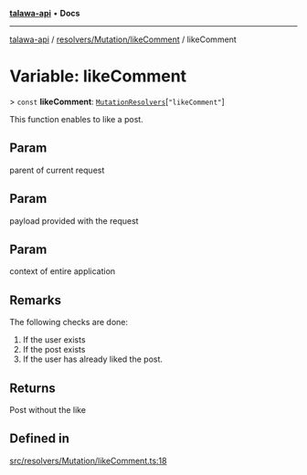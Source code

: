 [**talawa-api**](../../../../README.md) • **Docs**

***

[talawa-api](../../../../modules.md) / [resolvers/Mutation/likeComment](../README.md) / likeComment

# Variable: likeComment

\> `const` **likeComment**: [`MutationResolvers`](../../../../types/generatedGraphQLTypes/type-aliases/MutationResolvers.md)\[`"likeComment"`\]

This function enables to like a post.

## Param

parent of current request

## Param

payload provided with the request

## Param

context of entire application

## Remarks

The following checks are done:
1. If the user exists
2. If the post exists
3. If the user has already liked the post.

## Returns

Post without the like

## Defined in

[src/resolvers/Mutation/likeComment.ts:18](https://github.com/PalisadoesFoundation/talawa-api/blob/f9e8275b1ddff2d3edcec79ee3b37c07998f6cc3/src/resolvers/Mutation/likeComment.ts#L18)
